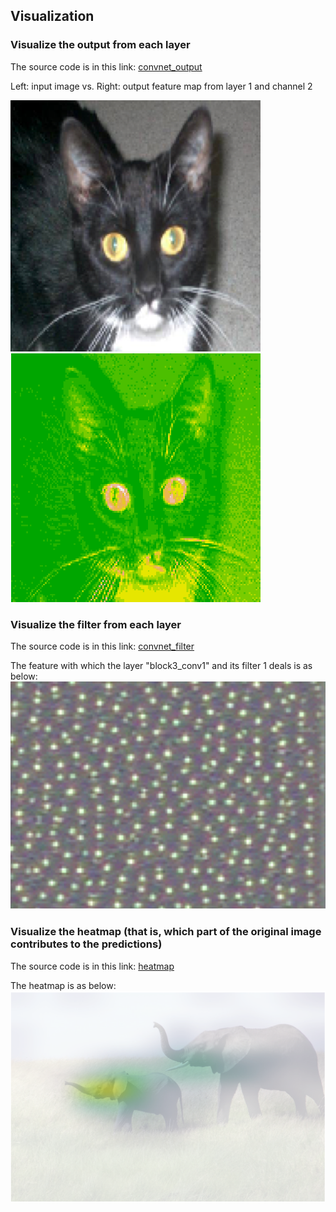 ## Visualization

### Visualize the output from each layer

The source code is in this link: [convnet_output](./source-code/convnet_output.R)

Left: input image vs. Right: output feature map from layer 1 and channel 2
<p float="left">
  <img src="./pix/input.png" width="400" />
  <img src="./pix/output.png" width="400" /> 
</p>

### Visualize the filter from each layer

The source code is in this link: [convnet_filter](./source-code/convnet_filter.R)

The feature with which the layer "block3_conv1" and its filter 1 deals is as below:
![filter](./pix/filter.png)

### Visualize the heatmap (that is, which part of the original image contributes to the predictions)

The source code is in this link: [heatmap](./source-code/heatmap.R)

The heatmap is as below:
![heatmap](./pix/heatmap.png)
